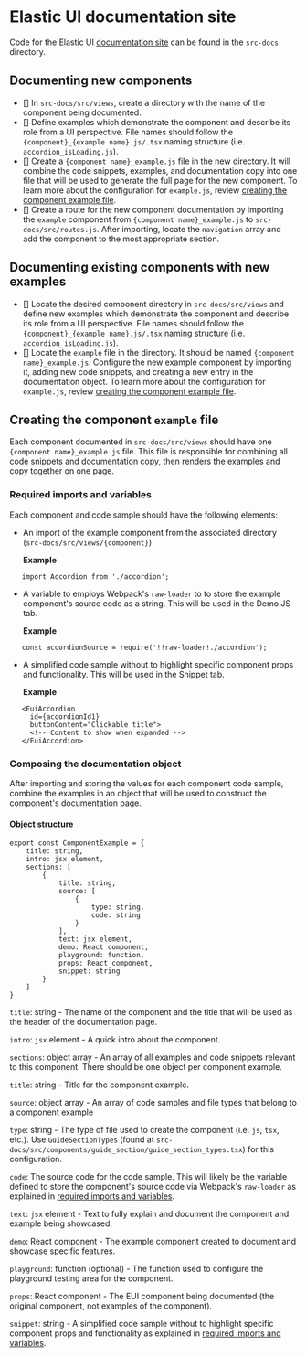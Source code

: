# Elastic UI documentation site

Code for the Elastic UI [documentation site](https://elastic.github.io/eui/#/) can be found in the `src-docs` directory.

## Documenting new components

- [] In `src-docs/src/views`, create a directory with the name of the component being documented.
- [] Define examples which demonstrate the component and describe its role from a UI perspective. File names should follow the `{component}_{example name}.js/.tsx` naming structure (i.e. `accordion_isLoading.js`).
- [] Create a `{component name}_example.js` file in the new directory. It will combine the code snippets, examples, and documentation copy into one file that will be used to generate the full page for the new component. To learn more about the configuration for `example.js`, review [creating the component example file](#creating-the-component-example-file).
- [] Create a route for the new component documentation by importing the `example` component from `{component name}_example.js` to `src-docs/src/routes.js`. After importing, locate the `navigation` array and add the component to the most appropriate section.
 
## Documenting existing components with new examples
- [] Locate the desired component directory in `src-docs/src/views` and define new examples which demonstrate the component and describe its role from a UI perspective. File names should follow the `{component}_{example name}.js/.tsx` naming structure (i.e. `accordion_isLoading.js`).
- [] Locate the `example` file in the directory. It should be named `{component name}_example.js`. Configure the new example component by importing it, adding new code snippets, and creating a new entry in the documentation object. To learn more about the configuration for `example.js`, review [creating the component example file](#creating-the-component-example-file).

## Creating the component `example` file

Each component documented in `src-docs/src/views` should have one `{component name}_example.js` file. This file is responsible for combining all code snippets and documentation copy, then renders the examples and copy together on one page. 

### Required imports and variables

Each component and code sample should have the following elements:
- An import of the example component from the associated directory (`src-docs/src/views/{component}`)

   **Example**
```
   import Accordion from './accordion'; 
```

- A variable to employs Webpack's `raw-loader` to to store the example component's source code as a string. This will be used in the Demo JS tab.

   **Example**
```
   const accordionSource = require('!!raw-loader!./accordion');
```

- A simplified code sample without to highlight specific component props and functionality. This will be used in the Snippet tab.

   **Example**
```
   <EuiAccordion
     id={accordionId1}
     buttonContent="Clickable title">
     <!-- Content to show when expanded -->
   </EuiAccordion>
```

### Composing the documentation object

After importing and storing the values for each component code sample, combine the examples in an object that will be used to construct the component's documentation page.

#### Object structure

```
export const ComponentExample = {
    title: string,
    intro: jsx element,
    sections: [
        {
            title: string,
            source: [
                {
                    type: string,
                    code: string
                }
            ],
            text: jsx element,
            demo: React component,
            playground: function,
            props: React component,
            snippet: string
        }
    ]
}
```

`title`: string - The name of the component and the title that will be used as the header of the documentation page.

`intro`: `jsx` element - A quick intro about the component.

`sections`: object array - An array of all examples and code snippets relevant to this component. There should be one object per component example.

`title`: string - Title for the component example.

`source`: object array - An array of code samples and file types that belong to a component example

`type`: string - The type of file used to create the component (i.e. `js`, `tsx`, etc.). Use `GuideSectionTypes` (found at `src-docs/src/components/guide_section/guide_section_types.tsx`) for this configuration.

`code`: The source code for the code sample. This will likely be the variable defined to store the component's source code via Webpack's `raw-loader` as explained in [required imports and variables](#required-imports-and-variables). 

`text`: `jsx` element - Text to fully explain and document the component and example being showcased.

`demo`: React component - The example component created to document and showcase specific features.

`playground`: function (optional) - The function used to configure the playground testing area for the component. 

`props`: React component - The EUI component being documented (the original component, not examples of the component).

`snippet`: string - A simplified code sample without to highlight specific component props and functionality as explained in [required imports and variables](#required-imports-and-variables). 